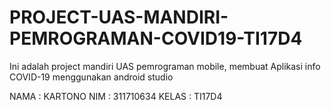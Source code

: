 # PROJECT-UAS-MANDIRI-PEMROGRAMAN-COVID19-TI17D4
Ini adalah project mandiri UAS pemrograman mobile, membuat Aplikasi info COVID-19 menggunakan android studio

NAMA	: KARTONO
NIM	: 311710634
KELAS	: TI17D4
